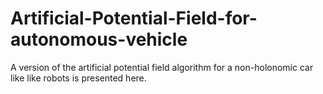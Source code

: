 # Artificial-Potential-Field-for-autonomous-vehicle
A version of the artificial potential field algorithm for a non-holonomic car like like robots is presented here. 
